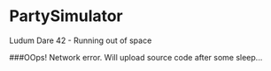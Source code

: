 # PartySimulator
Ludum Dare 42 - Running out of space

###OOps! Network error. Will upload source code after some sleep...
